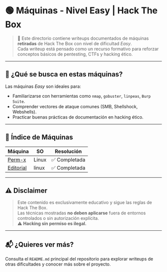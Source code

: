 # 🟢 Máquinas - Nivel Easy | Hack The Box

> 📁 Este directorio contiene writeups documentados de máquinas **retiradas** de Hack The Box con nivel de dificultad *Easy*.  
> Cada writeup está pensado como un recurso formativo para reforzar conceptos básicos de pentesting, CTFs y hacking ético.
---

## 🧠 ¿Qué se busca en estas máquinas?

Las máquinas *Easy* son ideales para:
- Familiarizarse con herramientas como `nmap`, `gobuster`, `linpeas`, `Burp Suite`.
- Comprender vectores de ataque comunes (SMB, Shellshock, Webshells).
- Practicar buenas prácticas de documentación en hacking ético.

---
## 📌 Índice de Máquinas

| Máquina        | SO     | Resolución                         |
|----------------|--------|-------------------------------------|
| [Perm-x](PERMX.md)   | Linux | ✅ Completada |
| [Editorial](EDITORIAL.md)| linux | ✅ Completada |

---

## ⚠️ Disclaimer

> Este contenido es exclusivamente educativo y sigue las reglas de Hack The Box.  
> Las técnicas mostradas **no deben aplicarse** fuera de entornos controlados o sin autorización explícita.  
> ⚠️ **Hacking sin permiso es ilegal.**

---

## 📬 ¿Quieres ver más?

Consulta el `README.md` principal del repositorio para explorar writeups de otras dificultades y conocer más sobre el proyecto.

